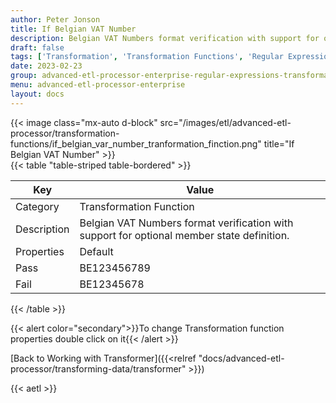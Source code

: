 ```yaml
---
author: Peter Jonson
title: If Belgian VAT Number
description: Belgian VAT Numbers format verification with support for optional member state definition
draft: false
tags: ['Transformation', 'Transformation Functions', 'Regular Expressions']
date: 2023-02-23
group: advanced-etl-processor-enterprise-regular-expressions-transformation
menu: advanced-etl-processor-enterprise
layout: docs
---
```


{{< image class="mx-auto d-block"  src="/images/etl/advanced-etl-processor/transformation-functions/if_belgian_var_number_tranformation_finction.png" title="If Belgian VAT Number" >}}
\
{{< table "table-striped table-bordered" >}}

| Key         | Value                                                                                      |
| ----------- | ------------------------------------------------------------------------------------------ |
| Category    | Transformation Function                                                                    |
| Description | Belgian VAT Numbers format verification with support for optional member state definition. |
| Properties  | Default                                                                                    |
| Pass        | BE123456789                                                                                |
| Fail        | BE12345678                                                                                 |

{{< /table >}}

{{< alert color="secondary">}}To change Transformation function properties double click on it{{< /alert >}}

[Back to Working with Transformer]({{<relref "docs/advanced-etl-processor/transforming-data/transformer" >}})

{{< aetl >}}
